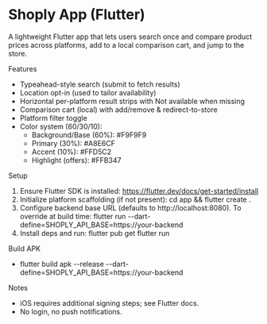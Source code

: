 # Shoply App (Flutter)

A lightweight Flutter app that lets users search once and compare product prices across platforms, add to a local comparison cart, and jump to the store.

Features
- Typeahead-style search (submit to fetch results)
- Location opt-in (used to tailor availability)
- Horizontal per-platform result strips with Not available when missing
- Comparison cart (local) with add/remove & redirect-to-store
- Platform filter toggle
- Color system (60/30/10):
  - Background/Base (60%): #F9F9F9
  - Primary (30%): #A8E6CF
  - Accent (10%): #FFD5C2
  - Highlight (offers): #FFB347

Setup
1) Ensure Flutter SDK is installed: https://flutter.dev/docs/get-started/install
2) Initialize platform scaffolding (if not present):
   cd app && flutter create .
3) Configure backend base URL (defaults to http://localhost:8080). To override at build time:
   flutter run --dart-define=SHOPLY_API_BASE=https://your-backend
4) Install deps and run:
   flutter pub get
   flutter run

Build APK
- flutter build apk --release --dart-define=SHOPLY_API_BASE=https://your-backend

Notes
- iOS requires additional signing steps; see Flutter docs.
- No login, no push notifications.
